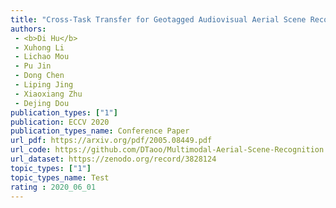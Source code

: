 ```yaml
---  
title: "Cross-Task Transfer for Geotagged Audiovisual Aerial Scene Recognition"  
authors:  
 - <b>Di Hu</b>  
 - Xuhong Li  
 - Lichao Mou  
 - Pu Jin  
 - Dong Chen  
 - Liping Jing  
 - Xiaoxiang Zhu  
 - Dejing Dou  
publication_types: ["1"]  
publication: ECCV 2020   
publication_types_name: Conference Paper  
url_pdf: https://arxiv.org/pdf/2005.08449.pdf  
url_code: https://github.com/DTaoo/Multimodal-Aerial-Scene-Recognition  
url_dataset: https://zenodo.org/record/3828124  
topic_types: ["1"]
topic_types_name: Test
rating : 2020_06_01
---  
```

